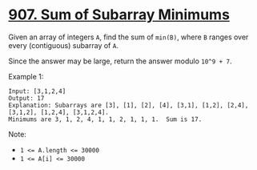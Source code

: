 # [907. Sum of Subarray Minimums](https://leetcode-cn.com/problems/sum-of-subarray-minimums/)

Given an array of integers `A`, find the sum of `min(B)`, where `B` ranges over every (contiguous) subarray of `A`.

Since the answer may be large, return the answer modulo `10^9 + 7`.

Example 1:

```text
Input: [3,1,2,4]
Output: 17
Explanation: Subarrays are [3], [1], [2], [4], [3,1], [1,2], [2,4], [3,1,2], [1,2,4], [3,1,2,4].
Minimums are 3, 1, 2, 4, 1, 1, 2, 1, 1, 1.  Sum is 17.
```

Note:

- `1 <= A.length <= 30000`
- `1 <= A[i] <= 30000`